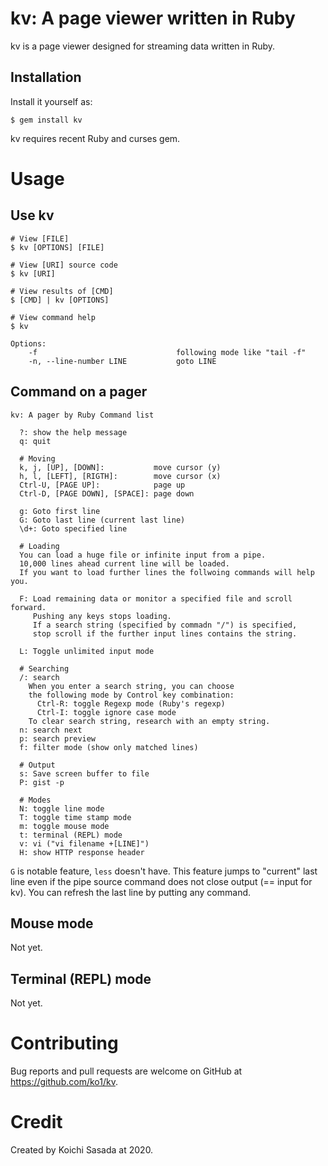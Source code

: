 # kv: A page viewer written in Ruby

kv is a page viewer designed for streaming data written in Ruby.

## Installation

Install it yourself as:

    $ gem install kv

kv requires recent Ruby and curses gem.

# Usage

## Use kv

```
# View [FILE]
$ kv [OPTIONS] [FILE]

# View [URI] source code
$ kv [URI]

# View results of [CMD]
$ [CMD] | kv [OPTIONS]

# View command help
$ kv

Options:
    -f                               following mode like "tail -f"
    -n, --line-number LINE           goto LINE
```

## Command on a pager

```
kv: A pager by Ruby Command list

  ?: show the help message
  q: quit

  # Moving
  k, j, [UP], [DOWN]:           move cursor (y)
  h, l, [LEFT], [RIGTH]:        move cursor (x)
  Ctrl-U, [PAGE UP]:            page up
  Ctrl-D, [PAGE DOWN], [SPACE]: page down

  g: Goto first line
  G: Goto last line (current last line)
  \d+: Goto specified line

  # Loading
  You can load a huge file or infinite input from a pipe.
  10,000 lines ahead current line will be loaded.
  If you want to load further lines the follwoing commands will help you.

  F: Load remaining data or monitor a specified file and scroll forward.
     Pushing any keys stops loading.
     If a search string (specified by commadn "/") is specified,
     stop scroll if the further input lines contains the string.

  L: Toggle unlimited input mode

  # Searching
  /: search
    When you enter a search string, you can choose
    the following mode by Control key combination:
      Ctrl-R: toggle Regexp mode (Ruby's regexp)
      Ctrl-I: toggle ignore case mode
    To clear search string, research with an empty string.
  n: search next
  p: search preview
  f: filter mode (show only matched lines)

  # Output
  s: Save screen buffer to file
  P: gist -p

  # Modes
  N: toggle line mode
  T: toggle time stamp mode
  m: toggle mouse mode
  t: terminal (REPL) mode
  v: vi ("vi filename +[LINE]")
  H: show HTTP response header
```

`G` is notable feature, `less` doesn't have. This feature jumps to "current" last line even if the pipe source command does not close output (== input for kv). You can refresh the last line by putting any command.

## Mouse mode

Not yet.

## Terminal (REPL) mode

Not yet.

# Contributing

Bug reports and pull requests are welcome on GitHub at https://github.com/ko1/kv.

# Credit

Created by Koichi Sasada at 2020.

